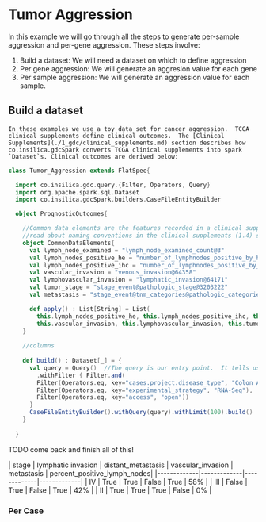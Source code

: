 # Tumor Aggression
  In this example we will go through all the steps to generate per-sample aggression and per-gene aggression. These steps involve:

1. Build a dataset: We will need a dataset on which to define aggression
2. Per gene aggression: We will generate an aggresion value for each gene
3. Per sample aggression: We will generate an aggression value for each sample.

## Build a dataset
    In these examples we use a toy data set for cancer aggression.  TCGA clinical supplements define clinical outcomes.  The [Clinical Supplements](./1_gdc/clinical_supplements.md) section describes how co.insilica.gdcSpark converts TCGA clinical supplements into spark `Dataset`s. Clinical outcomes are derived below:
  
```scala
class Tumor_Aggression extends FlatSpec{

  import co.insilica.gdc.query.{Filter, Operators, Query}
  import org.apache.spark.sql.Dataset
  import co.insilica.gdcSpark.builders.CaseFileEntityBuilder

  object PrognosticOutcomes{

    //Common data elements are the features recorded in a clinical supplement.
    //read about naming conventions in the clinical supplements (1.4) section.  
    object CommonDataElements{
      val lymph_node_examined = "lymph_node_examined_count@3"
      val lymph_nodes_positive_he = "number_of_lymphnodes_positive_by_he@3086388"
      val lymph_nodes_positive_ihc = "number_of_lymphnodes_positive_by_ihc@3086383"
      val vascular_invasion = "venous_invasion@64358"
      val lymphovascular_invasion = "lymphatic_invasion@64171"
      val tumor_stage = "stage_event@pathologic_stage@3203222"
      val metastasis = "stage_event@tnm_categories@pathologic_categories@pathologic_M@3045439"

      def apply() : List[String] = List(
        this.lymph_nodes_positive_he, this.lymph_nodes_positive_ihc, this.lymph_node_examined,
        this.vascular_invasion, this.lymphovascular_invasion, this.tumor_stage, this.metastasis)
    }
    
    //columns 
    
    def build() : Dataset[_] = {
      val query = Query()  //The query is our entry point.  It tells us what to get from gdc
        .withFilter { Filter.and(
        Filter(Operators.eq, key="cases.project.disease_type", "Colon Adenocarcinoma"),
        Filter(Operators.eq, key="experimental_strategy", "RNA-Seq"),
        Filter(Operators.eq, key="access", "open"))
      }
      CaseFileEntityBuilder().withQuery(query).withLimit(100).build()
    }
    
  }
  ```
  TODO come back and finish all of this!
  
  
  | stage | lymphatic invasion | distant_metastasis | vascular_invasion | metastasis | percent_positive_lymph_nodes|
  |-------------|-------------|-------------|-------------|
  | IV | True | True | False | True | 58% |
  | III | False | True | False | True | 42% |
  | II | True | True | True | False | 0% |
  
### Per Case
```scala
```